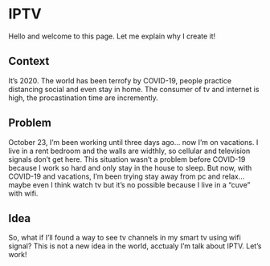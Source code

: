# IPTV
Hello and welcome to this page. Let me explain why I create it!

## Context
It’s 2020. The world has been terrofy by COVID-19, people practice distancing social and even stay in home. The consumer of tv and internet is high, the procastination time are incremently.

## Problem
October 23, I’m been working until three days ago… now I’m on vacations. I live in a rent bedroom and the walls are widthly, so cellular and television signals don’t get here. This situation wasn’t a problem before COVID-19 because I work so hard and only stay in the house to sleep. But now, with COVID-19 and vacations, I’m been trying stay away from pc and relax… maybe even I think watch tv but it’s no possible because I live in a “cuve” with wifi.

## Idea
So, what if I’ll found a way to see tv channels in my smart tv using wifi signal? This is not a new idea in the world, acctualy I’m talk about IPTV. Let’s work!
